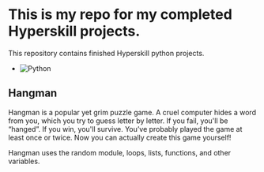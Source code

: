 # This is my repo for my completed Hyperskill projects.

This repository contains finished Hyperskill python projects.
- ![Python](https://img.shields.io/badge/Python-%233776AB?style=flat&logo=python&logoColor=white)

## Hangman
Hangman is a popular yet grim puzzle game. A cruel computer hides a word from you, which you try to guess letter by letter. If you fail, you'll be “hanged”. If you win, you'll survive. You’ve probably played the game at least once or twice. Now you can actually create this game yourself!

Hangman uses the random module, loops, lists, functions, and other variables.
